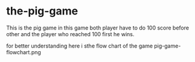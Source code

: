 # the-pig-game

This is the pig game 
in this game both player have to do 100 score before other and the player who reached 100 first he wins.

for better understanding here i sthe flow chart of the game
pig-game-flowchart.png
